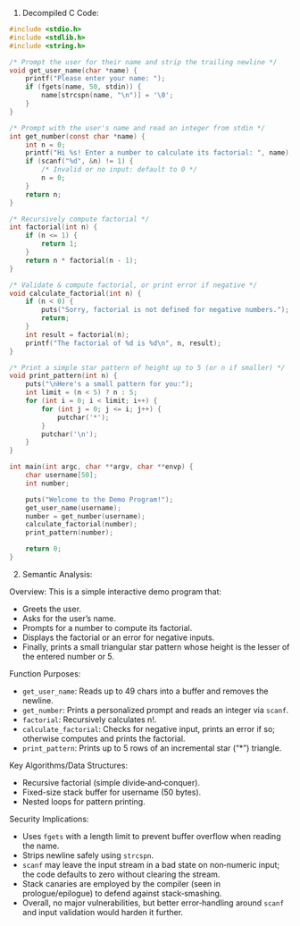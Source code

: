 1. Decompiled C Code:
```c
#include <stdio.h>
#include <stdlib.h>
#include <string.h>

/* Prompt the user for their name and strip the trailing newline */
void get_user_name(char *name) {
    printf("Please enter your name: ");
    if (fgets(name, 50, stdin)) {
        name[strcspn(name, "\n")] = '\0';
    }
}

/* Prompt with the user's name and read an integer from stdin */
int get_number(const char *name) {
    int n = 0;
    printf("Hi %s! Enter a number to calculate its factorial: ", name);
    if (scanf("%d", &n) != 1) {
        /* Invalid or no input: default to 0 */
        n = 0;
    }
    return n;
}

/* Recursively compute factorial */
int factorial(int n) {
    if (n <= 1) {
        return 1;
    }
    return n * factorial(n - 1);
}

/* Validate & compute factorial, or print error if negative */
void calculate_factorial(int n) {
    if (n < 0) {
        puts("Sorry, factorial is not defined for negative numbers.");
        return;
    }
    int result = factorial(n);
    printf("The factorial of %d is %d\n", n, result);
}

/* Print a simple star pattern of height up to 5 (or n if smaller) */
void print_pattern(int n) {
    puts("\nHere's a small pattern for you:");
    int limit = (n < 5) ? n : 5;
    for (int i = 0; i < limit; i++) {
        for (int j = 0; j <= i; j++) {
            putchar('*');
        }
        putchar('\n');
    }
}

int main(int argc, char **argv, char **envp) {
    char username[50];
    int number;

    puts("Welcome to the Demo Program!");
    get_user_name(username);
    number = get_number(username);
    calculate_factorial(number);
    print_pattern(number);

    return 0;
}
```

2. Semantic Analysis:

Overview:
This is a simple interactive demo program that:
- Greets the user.
- Asks for the user’s name.
- Prompts for a number to compute its factorial.
- Displays the factorial or an error for negative inputs.
- Finally, prints a small triangular star pattern whose height is the lesser of the entered number or 5.

Function Purposes:
- `get_user_name`: Reads up to 49 chars into a buffer and removes the newline.
- `get_number`: Prints a personalized prompt and reads an integer via `scanf`.
- `factorial`: Recursively calculates n!.
- `calculate_factorial`: Checks for negative input, prints an error if so; otherwise computes and prints the factorial.
- `print_pattern`: Prints up to 5 rows of an incremental star (“*”) triangle.

Key Algorithms/Data Structures:
- Recursive factorial (simple divide‐and‐conquer).
- Fixed-size stack buffer for username (50 bytes).
- Nested loops for pattern printing.

Security Implications:
- Uses `fgets` with a length limit to prevent buffer overflow when reading the name.
- Strips newline safely using `strcspn`.
- `scanf` may leave the input stream in a bad state on non‐numeric input; the code defaults to zero without clearing the stream.
- Stack canaries are employed by the compiler (seen in prologue/epilogue) to defend against stack‐smashing.
- Overall, no major vulnerabilities, but better error‐handling around `scanf` and input validation would harden it further.